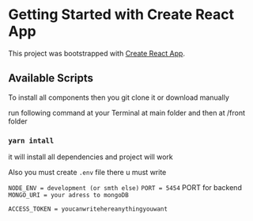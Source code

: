 # Getting Started with Create React App

This project was bootstrapped with [Create React App](https://github.com/facebook/create-react-app).

## Available Scripts

To install all components then you git clone it or download manually

run following command at your Terminal at main folder and then at /front folder

### `yarn intall`

it will install all dependencies and project will work

Also you must create `.env` file there u must write

`NODE_ENV = development (or smth else)`
`PORT = 5454` PORT for backend
`MONGO_URI = your adress to mongoDB`

`ACCESS_TOKEN = youcanwritehereanythingyouwant` 

